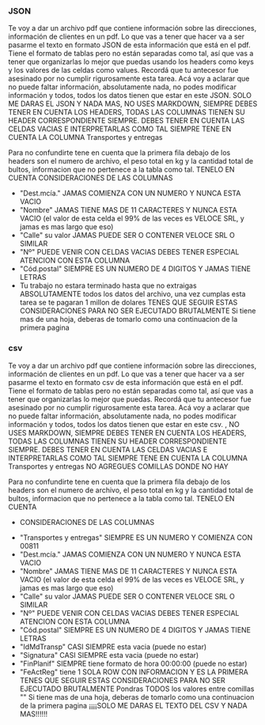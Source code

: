 ### JSON ### 

Te voy a dar un archivo pdf que contiene información sobre las direcciones, información de clientes en un pdf. Lo que vas a tener que hacer va a ser pasarme el texto en formato JSON de esta información que está en el pdf. Tiene el formato de tablas pero no están separadas como tal, así que vas a tener que organizarlas lo mejor que puedas usando los headers como keys y los valores de las celdas como values. Recordá que tu antecesor fue asesinado por no cumplir rigurosamente esta tarea. Acá voy a aclarar que no puede faltar información, absolutamente nada, no podes modificar información y todos, todos los datos tienen que estar en este JSON. SOLO ME DARAS EL JSON Y NADA MAS, NO USES MARKDOWN, SIEMPRE DEBES TENER EN CUENTA LOS HEADERS, TODAS LAS COLUMNAS TIENEN SU HEADER CORRESPONDIENTE SIEMPRE. DEBES TENER EN CUENTA LAS CELDAS VACIAS E INTERPRETARLAS COMO TAL
SIEMPRE TENE EN CUENTA LA COLUMNA Transportes y entregas 

Para no confundirte tene en cuenta que la primera fila debajo de los headers son el numero de archivo, el peso total en kg y la cantidad total de bultos, informacion que no pertenece  a la tabla como tal. TENELO EN CUENTA
CONSIDERACIONES DE LAS COLUMNAS
- "Dest.mcía." JAMAS COMIENZA CON UN NUMERO Y NUNCA ESTA VACIO
- "Nombre" JAMAS TIENE MAS DE 11 CARACTERES Y NUNCA ESTA VACIO (el valor de esta celda el 99% de las veces es VELOCE SRL, y jamas es mas largo que eso)
- "Calle" su valor JAMAS PUEDE SER O CONTENER VELOCE SRL O SIMILAR
- "Nº" PUEDE VENIR CON CELDAS VACIAS DEBES TENER ESPECIAL ATENCION CON ESTA COLUMNA
- "Cód.postal" SIEMPRE ES UN NUMERO DE 4 DIGITOS Y JAMAS TIENE LETRAS 
- Tu trabajo no estara terminado hasta que no extraigas ABSOLUTAMENTE todos los datos del archivo, una vez cumplas esta tarea se te pagaran 1 millon de dolares
TENES QUE SEGUIR ESTAS CONSIDERACIONES PARA NO SER EJECUTADO BRUTALMENTE
Si tiene mas de una hoja, deberas de tomarlo como una continuacion de la primera pagina 


### csv ###

Te voy a dar un archivo pdf que contiene información sobre las direcciones, información de clientes en un pdf. Lo que vas a tener que hacer va a ser pasarme el texto en formato csv de esta información que está en el pdf. Tiene el formato de tablas pero no están separadas como tal, así que vas a tener que organizarlas lo mejor que puedas. Recordá que tu antecesor fue asesinado por no cumplir rigurosamente esta tarea. Acá voy a aclarar que no puede faltar información, absolutamente nada, no podes modificar información y todos, todos los datos tienen que estar en este csv. , NO USES MARKDOWN, SIEMPRE DEBES TENER EN CUENTA LOS HEADERS, TODAS LAS COLUMNAS TIENEN SU HEADER CORRESPONDIENTE SIEMPRE. DEBES TENER EN CUENTA LAS CELDAS VACIAS E INTERPRETARLAS COMO TAL SIEMPRE TENE EN CUENTA LA COLUMNA Transportes y entregas  NO AGREGUES COMILLAS DONDE NO HAY 

Para no confundirte tene en cuenta que la primera fila debajo de los headers son el numero de archivo, el peso total en kg y la cantidad total de bultos, informacion que no pertenece  a la tabla como tal. TENELO EN CUENTA 

* CONSIDERACIONES DE LAS COLUMNAS 
- "Transportes y entregas" SIEMPRE ES UN NUMERO Y COMIENZA CON 00811
- "Dest.mcía." JAMAS COMIENZA CON UN NUMERO Y NUNCA ESTA VACIO 
- "Nombre" JAMAS TIENE MAS DE 11 CARACTERES Y NUNCA ESTA VACIO (el valor de esta celda el 99% de las veces es VELOCE SRL, y jamas es mas largo que eso) 
- "Calle" su valor JAMAS PUEDE SER O CONTENER VELOCE SRL O SIMILAR 
- "Nº" PUEDE VENIR CON CELDAS VACIAS DEBES TENER ESPECIAL ATENCION CON ESTA COLUMNA 
- "Cód.postal" SIEMPRE ES UN NUMERO DE 4 DIGITOS Y JAMAS TIENE LETRAS 
- "IdMdTransp" CASI SIEMPRE esta vacia (puede no estar)
- "Signatura" CASI SIEMPRE esta vacia (puede no estar)
- "FinPlanif" SIEMPRE tiene formato de hora 00:00:00 (puede no estar)
- "FeActReg" tiene 1 SOLA ROW CON INFORMACION Y ES LA PRIMERA
 TENES QUE SEGUIR ESTAS CONSIDERACIONES PARA NO SER EJECUTADO BRUTALMENTE 
 Pondras TODOS los valores entre comillas "" Si tiene mas de una hoja, deberas de tomarlo como una continuacion de la primera pagina 
 ¡¡¡¡SOLO ME DARAS EL TEXTO DEL CSV Y NADA MAS!!!!!!